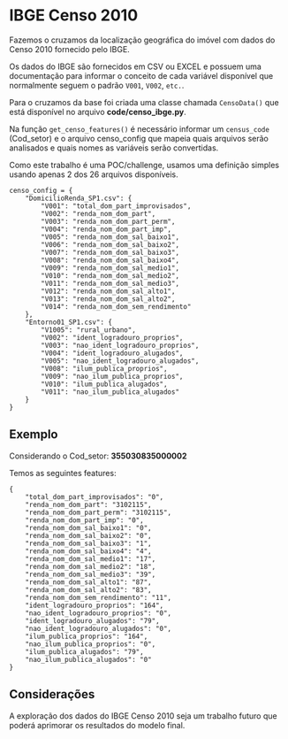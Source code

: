 # IBGE Censo 2010

Fazemos o cruzamos da localização geográfica do imóvel com dados do Censo 2010 fornecido pelo IBGE.

Os dados do IBGE são fornecidos em CSV ou EXCEL e possuem uma documentação para informar o conceito de cada variável disponível que normalmente seguem o padrão `V001`, `V002`, `etc.`.

Para o cruzamos da base foi criada uma classe chamada `CensoData()` que está disponível no arquivo **code/censo_ibge.py**.

Na função `get_censo_features()` é necessário informar um `census_code` (Cod_setor) e o arquivo censo_config que mapeia quais arquivos serão analisados e quais nomes as variáveis serão convertidas.

Como este trabalho é uma POC/challenge, usamos uma definição simples usando apenas 2 dos 26 arquivos disponíveis.


```
censo_config = {
    "DomicilioRenda_SP1.csv": {
        "V001": "total_dom_part_improvisados",
        "V002": "renda_nom_dom_part",
        "V003": "renda_nom_dom_part_perm",
        "V004": "renda_nom_dom_part_imp",
        "V005": "renda_nom_dom_sal_baixo1",
        "V006": "renda_nom_dom_sal_baixo2",
        "V007": "renda_nom_dom_sal_baixo3",
        "V008": "renda_nom_dom_sal_baixo4",
        "V009": "renda_nom_dom_sal_medio1",
        "V010": "renda_nom_dom_sal_medio2",
        "V011": "renda_nom_dom_sal_medio3",
        "V012": "renda_nom_dom_sal_alto1",
        "V013": "renda_nom_dom_sal_alto2",
        "V014": "renda_nom_dom_sem_rendimento"
    },
    "Entorno01_SP1.csv": {
        "V1005": "rural_urbano",
        "V002": "ident_logradouro_proprios",
        "V003": "nao_ident_logradouro_proprios",
        "V004": "ident_logradouro_alugados",
        "V005": "nao_ident_logradouro_alugados",
        "V008": "ilum_publica_proprios",
        "V009": "nao_ilum_publica_proprios",
        "V010": "ilum_publica_alugados",
        "V011": "nao_ilum_publica_alugados"
    }
}
```

## Exemplo

Considerando o Cod_setor: **355030835000002**

Temos as seguintes features:

```
{
    "total_dom_part_improvisados": "0",
    "renda_nom_dom_part": "3102115",
    "renda_nom_dom_part_perm": "3102115",
    "renda_nom_dom_part_imp": "0",
    "renda_nom_dom_sal_baixo1": "0",
    "renda_nom_dom_sal_baixo2": "0",
    "renda_nom_dom_sal_baixo3": "1",
    "renda_nom_dom_sal_baixo4": "4",
    "renda_nom_dom_sal_medio1": "17",
    "renda_nom_dom_sal_medio2": "18",
    "renda_nom_dom_sal_medio3": "39",
    "renda_nom_dom_sal_alto1": "87",
    "renda_nom_dom_sal_alto2": "83",
    "renda_nom_dom_sem_rendimento": "11",
    "ident_logradouro_proprios": "164",
    "nao_ident_logradouro_proprios": "0",
    "ident_logradouro_alugados": "79",
    "nao_ident_logradouro_alugados": "0",
    "ilum_publica_proprios": "164",
    "nao_ilum_publica_proprios": "0",
    "ilum_publica_alugados": "79",
    "nao_ilum_publica_alugados": "0"
}
```

## Considerações

A exploração dos dados do IBGE Censo 2010 seja um trabalho futuro que poderá aprimorar os resultados do modelo final.